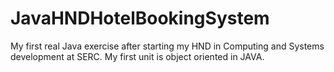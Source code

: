 # JavaHNDHotelBookingSystem
My first real Java exercise after starting my HND in Computing and Systems development at SERC. My first unit is object oriented in JAVA.

